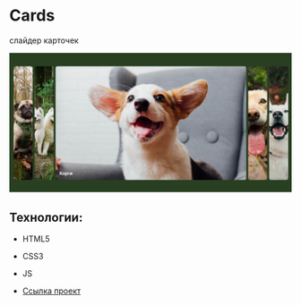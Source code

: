 # Cards
слайдер карточек

![Cards](./src/skrin.PNG)

## Технологии:
* HTML5
* CSS3
* JS

* [Ссылка проект](https://anastasiiakunstman.github.io/cards/src/index.html)
